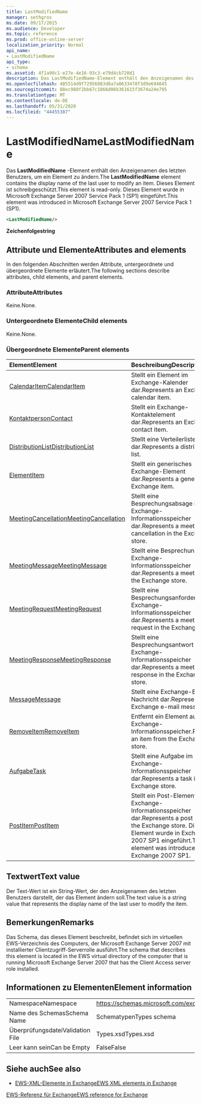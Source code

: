 ```yaml
---
title: LastModifiedName
manager: sethgros
ms.date: 09/17/2015
ms.audience: Developer
ms.topic: reference
ms.prod: office-online-server
localization_priority: Normal
api_name:
- LastModifiedName
api_type:
- schema
ms.assetid: 4f1a90c1-e27e-4e16-93c3-e79d4cb720d1
description: Das LastModifiedName-Element enthält den Anzeigenamen des letzten Benutzers, um ein Element zu ändern. Dieses Element ist schreibgeschützt. Dieses Element wurde in Microsoft Exchange Server 2007 Service Pack 1 (SP1) eingeführt.
ms.openlocfilehash: 485514d9f72956083d8a7a0633478f3d9e694845
ms.sourcegitcommit: 88ec988f2bb67c1866d06b361615f3674a24e795
ms.translationtype: MT
ms.contentlocale: de-DE
ms.lasthandoff: 05/31/2020
ms.locfileid: "44455387"
---
```

# <a name="lastmodifiedname"></a><span data-ttu-id="e171e-105">LastModifiedName</span><span class="sxs-lookup"><span data-stu-id="e171e-105">LastModifiedName</span></span>

<span data-ttu-id="e171e-106">Das **LastModifiedName** -Element enthält den Anzeigenamen des letzten Benutzers, um ein Element zu ändern.</span><span class="sxs-lookup"><span data-stu-id="e171e-106">The **LastModifiedName** element contains the display name of the last user to modify an item.</span></span> <span data-ttu-id="e171e-107">Dieses Element ist schreibgeschützt.</span><span class="sxs-lookup"><span data-stu-id="e171e-107">This element is read-only.</span></span> <span data-ttu-id="e171e-108">Dieses Element wurde in Microsoft Exchange Server 2007 Service Pack 1 (SP1) eingeführt.</span><span class="sxs-lookup"><span data-stu-id="e171e-108">This element was introduced in Microsoft Exchange Server 2007 Service Pack 1 (SP1).</span></span> 
  
```xml
<LastModifiedName/>
```

 <span data-ttu-id="e171e-109">**Zeichenfolge**</span><span class="sxs-lookup"><span data-stu-id="e171e-109">**string**</span></span>
## <a name="attributes-and-elements"></a><span data-ttu-id="e171e-110">Attribute und Elemente</span><span class="sxs-lookup"><span data-stu-id="e171e-110">Attributes and elements</span></span>

<span data-ttu-id="e171e-111">In den folgenden Abschnitten werden Attribute, untergeordnete und übergeordnete Elemente erläutert.</span><span class="sxs-lookup"><span data-stu-id="e171e-111">The following sections describe attributes, child elements, and parent elements.</span></span>
  
### <a name="attributes"></a><span data-ttu-id="e171e-112">Attribute</span><span class="sxs-lookup"><span data-stu-id="e171e-112">Attributes</span></span>

<span data-ttu-id="e171e-113">Keine.</span><span class="sxs-lookup"><span data-stu-id="e171e-113">None.</span></span>
  
### <a name="child-elements"></a><span data-ttu-id="e171e-114">Untergeordnete Elemente</span><span class="sxs-lookup"><span data-stu-id="e171e-114">Child elements</span></span>

<span data-ttu-id="e171e-115">Keine.</span><span class="sxs-lookup"><span data-stu-id="e171e-115">None.</span></span>
  
### <a name="parent-elements"></a><span data-ttu-id="e171e-116">Übergeordnete Elemente</span><span class="sxs-lookup"><span data-stu-id="e171e-116">Parent elements</span></span>

|<span data-ttu-id="e171e-117">**Element**</span><span class="sxs-lookup"><span data-stu-id="e171e-117">**Element**</span></span>|<span data-ttu-id="e171e-118">**Beschreibung**</span><span class="sxs-lookup"><span data-stu-id="e171e-118">**Description**</span></span>|
|:-----|:-----|
|[<span data-ttu-id="e171e-119">CalendarItem</span><span class="sxs-lookup"><span data-stu-id="e171e-119">CalendarItem</span></span>](calendaritem.md) <br/> |<span data-ttu-id="e171e-120">Stellt ein Element im Exchange-Kalender dar.</span><span class="sxs-lookup"><span data-stu-id="e171e-120">Represents an Exchange calendar item.</span></span>  <br/> |
|[<span data-ttu-id="e171e-121">Kontaktperson</span><span class="sxs-lookup"><span data-stu-id="e171e-121">Contact</span></span>](contact.md) <br/> |<span data-ttu-id="e171e-122">Stellt ein Exchange-Kontaktelement dar.</span><span class="sxs-lookup"><span data-stu-id="e171e-122">Represents an Exchange contact item.</span></span>  <br/> |
|[<span data-ttu-id="e171e-123">DistributionList</span><span class="sxs-lookup"><span data-stu-id="e171e-123">DistributionList</span></span>](distributionlist.md) <br/> |<span data-ttu-id="e171e-124">Stellt eine Verteilerliste dar.</span><span class="sxs-lookup"><span data-stu-id="e171e-124">Represents a distribution list.</span></span>  <br/> |
|[<span data-ttu-id="e171e-125">Element</span><span class="sxs-lookup"><span data-stu-id="e171e-125">Item</span></span>](item.md) <br/> |<span data-ttu-id="e171e-126">Stellt ein generisches Exchange-Element dar.</span><span class="sxs-lookup"><span data-stu-id="e171e-126">Represents a generic Exchange item.</span></span>  <br/> |
|[<span data-ttu-id="e171e-127">MeetingCancellation</span><span class="sxs-lookup"><span data-stu-id="e171e-127">MeetingCancellation</span></span>](meetingcancellation.md) <br/> |<span data-ttu-id="e171e-128">Stellt eine Besprechungsabsage im Exchange-Informationsspeicher dar.</span><span class="sxs-lookup"><span data-stu-id="e171e-128">Represents a meeting cancellation in the Exchange store.</span></span>  <br/> |
|[<span data-ttu-id="e171e-129">MeetingMessage</span><span class="sxs-lookup"><span data-stu-id="e171e-129">MeetingMessage</span></span>](meetingmessage.md) <br/> |<span data-ttu-id="e171e-130">Stellt eine Besprechung im Exchange-Informationsspeicher dar.</span><span class="sxs-lookup"><span data-stu-id="e171e-130">Represents a meeting in the Exchange store.</span></span>  <br/> |
|[<span data-ttu-id="e171e-131">MeetingRequest</span><span class="sxs-lookup"><span data-stu-id="e171e-131">MeetingRequest</span></span>](meetingrequest.md) <br/> |<span data-ttu-id="e171e-132">Stellt eine Besprechungsanforderung im Exchange-Informationsspeicher dar.</span><span class="sxs-lookup"><span data-stu-id="e171e-132">Represents a meeting request in the Exchange store.</span></span>  <br/> |
|[<span data-ttu-id="e171e-133">MeetingResponse</span><span class="sxs-lookup"><span data-stu-id="e171e-133">MeetingResponse</span></span>](meetingresponse.md) <br/> |<span data-ttu-id="e171e-134">Stellt eine Besprechungsantwort im Exchange-Informationsspeicher dar.</span><span class="sxs-lookup"><span data-stu-id="e171e-134">Represents a meeting response in the Exchange store.</span></span>  <br/> |
|[<span data-ttu-id="e171e-135">Message</span><span class="sxs-lookup"><span data-stu-id="e171e-135">Message</span></span>](message-ex15websvcsotherref.md) <br/> |<span data-ttu-id="e171e-136">Stellt eine Exchange-E-Mail-Nachricht dar.</span><span class="sxs-lookup"><span data-stu-id="e171e-136">Represents an Exchange e-mail message.</span></span>  <br/> |
|[<span data-ttu-id="e171e-137">RemoveItem</span><span class="sxs-lookup"><span data-stu-id="e171e-137">RemoveItem</span></span>](removeitem.md) <br/> |<span data-ttu-id="e171e-138">Entfernt ein Element aus dem Exchange-Informationsspeicher.</span><span class="sxs-lookup"><span data-stu-id="e171e-138">Removes an item from the Exchange store.</span></span>  <br/> |
|[<span data-ttu-id="e171e-139">Aufgabe</span><span class="sxs-lookup"><span data-stu-id="e171e-139">Task</span></span>](task.md) <br/> |<span data-ttu-id="e171e-140">Stellt eine Aufgabe im Exchange-Informationsspeicher dar.</span><span class="sxs-lookup"><span data-stu-id="e171e-140">Represents a task in the Exchange store.</span></span>  <br/> |
|[<span data-ttu-id="e171e-141">PostItem</span><span class="sxs-lookup"><span data-stu-id="e171e-141">PostItem</span></span>](postitem.md) <br/> |<span data-ttu-id="e171e-142">Stellt ein Post-Element im Exchange-Informationsspeicher dar.</span><span class="sxs-lookup"><span data-stu-id="e171e-142">Represents a post item in the Exchange store.</span></span> <span data-ttu-id="e171e-143">Dieses Element wurde in Exchange 2007 SP1 eingeführt.</span><span class="sxs-lookup"><span data-stu-id="e171e-143">This element was introduced in Exchange 2007 SP1.</span></span>  <br/> |
   
## <a name="text-value"></a><span data-ttu-id="e171e-144">Textwert</span><span class="sxs-lookup"><span data-stu-id="e171e-144">Text value</span></span>

<span data-ttu-id="e171e-145">Der Text-Wert ist ein String-Wert, der den Anzeigenamen des letzten Benutzers darstellt, der das Element ändern soll.</span><span class="sxs-lookup"><span data-stu-id="e171e-145">The text value is a string value that represents the display name of the last user to modify the item.</span></span>
  
## <a name="remarks"></a><span data-ttu-id="e171e-146">Bemerkungen</span><span class="sxs-lookup"><span data-stu-id="e171e-146">Remarks</span></span>

<span data-ttu-id="e171e-147">Das Schema, das dieses Element beschreibt, befindet sich im virtuellen EWS-Verzeichnis des Computers, der Microsoft Exchange Server 2007 mit installierter Clientzugriff-Serverrolle ausführt.</span><span class="sxs-lookup"><span data-stu-id="e171e-147">The schema that describes this element is located in the EWS virtual directory of the computer that is running Microsoft Exchange Server 2007 that has the Client Access server role installed.</span></span>
  
## <a name="element-information"></a><span data-ttu-id="e171e-148">Informationen zu Elementen</span><span class="sxs-lookup"><span data-stu-id="e171e-148">Element information</span></span>

|||
|:-----|:-----|
|<span data-ttu-id="e171e-149">Namespace</span><span class="sxs-lookup"><span data-stu-id="e171e-149">Namespace</span></span>  <br/> |https://schemas.microsoft.com/exchange/services/2006/types  <br/> |
|<span data-ttu-id="e171e-150">Name des Schemas</span><span class="sxs-lookup"><span data-stu-id="e171e-150">Schema Name</span></span>  <br/> |<span data-ttu-id="e171e-151">Schematypen</span><span class="sxs-lookup"><span data-stu-id="e171e-151">Types schema</span></span>  <br/> |
|<span data-ttu-id="e171e-152">Überprüfungsdatei</span><span class="sxs-lookup"><span data-stu-id="e171e-152">Validation File</span></span>  <br/> |<span data-ttu-id="e171e-153">Types.xsd</span><span class="sxs-lookup"><span data-stu-id="e171e-153">Types.xsd</span></span>  <br/> |
|<span data-ttu-id="e171e-154">Leer kann sein</span><span class="sxs-lookup"><span data-stu-id="e171e-154">Can be Empty</span></span>  <br/> |<span data-ttu-id="e171e-155">False</span><span class="sxs-lookup"><span data-stu-id="e171e-155">False</span></span>  <br/> |
   
## <a name="see-also"></a><span data-ttu-id="e171e-156">Siehe auch</span><span class="sxs-lookup"><span data-stu-id="e171e-156">See also</span></span>



- [<span data-ttu-id="e171e-157">EWS-XML-Elemente in Exchange</span><span class="sxs-lookup"><span data-stu-id="e171e-157">EWS XML elements in Exchange</span></span>](ews-xml-elements-in-exchange.md)
  
[<span data-ttu-id="e171e-158">EWS-Referenz für Exchange</span><span class="sxs-lookup"><span data-stu-id="e171e-158">EWS reference for Exchange</span></span>](ews-reference-for-exchange.md)

